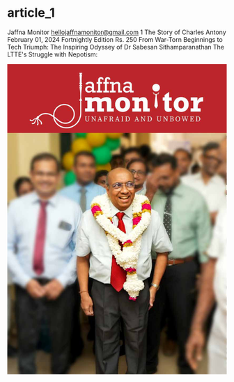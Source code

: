 # article_1

Jaffna Monitor
hellojaffnamonitor@gmail.com
1
The Story of 
Charles Antony
February 01, 2024
Fortnightly Edition
Rs. 250
From War-Torn 
Beginnings to 
Tech Triumph:
The Inspiring Odyssey of 
Dr Sabesan Sithamparanathan
The LTTE's Struggle 
with Nepotism:

![p001_i1.jpg](images_out/001_article_1/p001_i1.jpg)

